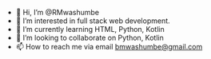- 👋 Hi, I’m @RMwashumbe
- 👀 I’m interested in full stack web development.
- 🌱 I’m currently learning HTML, Python, Kotlin
- 💞️ I’m looking to collaborate on Python, Kotlin
- 📫 How to reach me via email bmwashumbe@gmail.com

<!---
RMwashumbe/RMwashumbe is a ✨ special ✨ repository because its `README.md` (this file) appears on your GitHub profile.
You can click the Preview link to take a look at your changes.
--->

